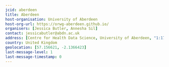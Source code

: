```yaml
---
jcid: aberdeen
title: Aberdeen 
host-organisation: University of Aberdeen 
host-org-url: https://orwg-aberdeen.github.io/ 
organisers: [Jessica Butler, Annesha Sil] 
contact: jessicabutler@abdn.ac.uk 
address: [Centre for Health Data Science, University of Aberdeen, "1:172 Polwarth Building", AB252ZD]
country: United Kingdom
geolocation: [57.156621, -2.1366423]
last-message-level: 1
last-message-timestamp: 0
---
```


